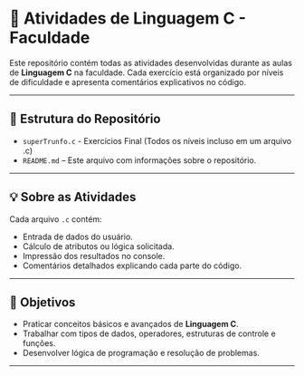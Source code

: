 # 📝 Atividades de Linguagem C - Faculdade

Este repositório contém todas as atividades desenvolvidas durante as aulas de **Linguagem C** na faculdade. Cada exercício está organizado por níveis de dificuldade e apresenta comentários explicativos no código.

---

## 📂 Estrutura do Repositório

- `superTrunfo.c` - Exercícios Final (Todos os níveis incluso em um arquivo .c)
- `README.md` – Este arquivo com informações sobre o repositório.

---

## 💡 Sobre as Atividades

Cada arquivo `.c` contém:
- Entrada de dados do usuário.
- Cálculo de atributos ou lógica solicitada.
- Impressão dos resultados no console.
- Comentários detalhados explicando cada parte do código.

---

## 🎯 Objetivos

- Praticar conceitos básicos e avançados de **Linguagem C**.
- Trabalhar com tipos de dados, operadores, estruturas de controle e funções.
- Desenvolver lógica de programação e resolução de problemas.

---

